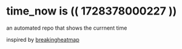 # time_now is (( 1728378000227 ))

an automated repo that shows the currnent time

inspired by [breakingheatmap](https://github.com/breakingheatmap/breakingheatmap)